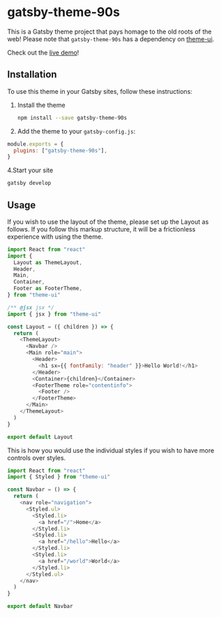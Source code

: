 # gatsby-theme-90s

This is a Gatsby theme project that pays homage to the old roots of the web! Please note that `gatsby-theme-90s` has a dependency on [theme-ui](https://theme-ui.com/getting-started).

Check out the [live demo](https://gatsby-theme-90s.netlify.com)!

## Installation

To use this theme in your Gatsby sites, follow these instructions:

1. Install the theme

   ```sh
   npm install --save gatsby-theme-90s
   ```

2. Add the theme to your `gatsby-config.js`:

```js
module.exports = {
  plugins: ["gatsby-theme-90s"],
}
```

4.Start your site

```sh
gatsby develop
```

## Usage

If you wish to use the layout of the theme, please set up the Layout as follows. If you follow this markup structure, it will be a frictionless experience with using the theme.

```javascript
import React from "react"
import {
  Layout as ThemeLayout,
  Header,
  Main,
  Container,
  Footer as FooterTheme,
} from "theme-ui"

/** @jsx jsx */
import { jsx } from "theme-ui"

const Layout = ({ children }) => {
  return (
    <ThemeLayout>
      <Navbar />
      <Main role="main">
        <Header>
          <h1 sx={{ fontFamily: "header" }}>Hello World!</h1>
        </Header>
        <Container>{children}</Container>
        <FooterTheme role="contentinfo">
          <Footer />
        </FooterTheme>
      </Main>
    </ThemeLayout>
  )
}

export default Layout
```

This is how you would use the individual styles if you wish to have more controls over styles.

```javascript
import React from "react"
import { Styled } from "theme-ui"

const Navbar = () => {
  return (
    <nav role="navigation">
      <Styled.ul>
        <Styled.li>
          <a href="/">Home</a>
        </Styled.li>
        <Styled.li>
          <a href="/hello">Hello</a>
        </Styled.li>
        <Styled.li>
          <a href="/world">World</a>
        </Styled.li>
      </Styled.ul>
    </nav>
  )
}

export default Navbar
```
